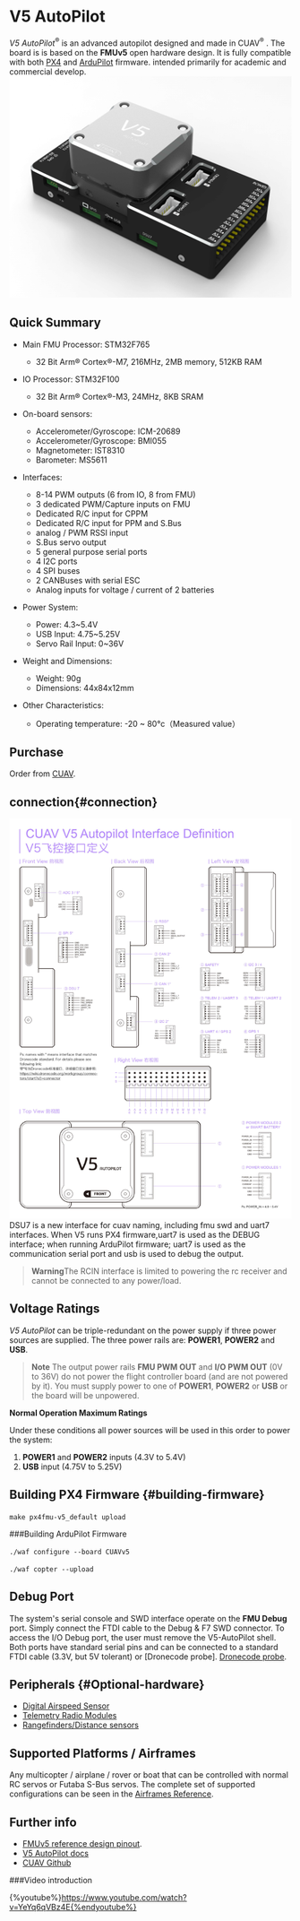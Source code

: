 # V5 AutoPilot

*V5 AutoPilot*<sup>&reg;</sup> is an advanced autopilot designed and made in CUAV<sup>&reg;</sup> .
The board is  is based on the **FMUv5** open hardware design. It is fully compatible with both [PX4](http://px4-travis.s3.amazonaws.com/Firmware/master/px4fmu-v5_default.px4) and [ArduPilot](http://firmware.ardupilot.org)  firmware. intended primarily for academic and commercial develop.
![V5 AutoPilot](../assets/flight-controller/v5-autopilot/v5-autopilot.jpg)
 
## Quick Summary

* Main FMU Processor: STM32F765
  * 32 Bit Arm® Cortex®-M7, 216MHz, 2MB memory, 512KB RAM
* IO Processor: STM32F100
  * 32 Bit Arm® Cortex®-M3, 24MHz, 8KB SRAM
* On-board sensors:
  * Accelerometer/Gyroscope: ICM-20689
  * Accelerometer/Gyroscope: BMI055
  * Magnetometer: IST8310
  * Barometer: MS5611

* Interfaces:
  * 8-14 PWM outputs (6 from IO, 8 from FMU)
  * 3 dedicated PWM/Capture inputs on FMU
  * Dedicated R/C input for CPPM
  * Dedicated R/C input for PPM and S.Bus 
  * analog / PWM RSSI input
  * S.Bus servo output
  * 5 general purpose serial ports
  * 4 I2C ports
  * 4 SPI buses
  * 2 CANBuses  with serial ESC
  * Analog inputs for voltage / current of 2 batteries
* Power System:
  * Power: 4.3~5.4V
  * USB Input: 4.75~5.25V
  * Servo Rail Input: 0~36V
* Weight and Dimensions:
  * Weight: 90g
  * Dimensions: 44x84x12mm
* Other Characteristics:
  * Operating temperature: -20 ~ 80°c（Measured value）

## Purchase

Order from [CUAV](https://cuav.taobao.com/index.htm?spm=2013.1.w5002-16371268426.2.411f26d9E18eAz).

## connection{#connection}

![V5 AutoPilot](../assets/flight-controller/v5-autopilot/v5-pinouts.jpg)
DSU7 is a new interface for cuav naming, including fmu swd and uart7 interfaces. When V5 runs PX4 firmware,uart7 is used as the DEBUG interface; when running ArduPilot firmware; uart7 is used as the communication serial port and usb is used to debug the output.
> **Warning**The RCIN interface is limited to powering the rc receiver and cannot be connected to any power/load.

## Voltage Ratings

*V5 AutoPilot* can be triple-redundant on the power supply if three power sources are supplied. The three power rails are: **POWER1**, **POWER2** and **USB**.

> **Note** The output power rails **FMU PWM OUT** and **I/O PWM OUT** (0V to 36V) do not power the flight controller board (and are not powered by it). You must supply power to one of **POWER1**, **POWER2** or **USB** or the board will be unpowered. 

**Normal Operation Maximum Ratings**

Under these conditions all power sources will be used in this order to power the system:
1. **POWER1** and **POWER2** inputs (4.3V to 5.4V)
1. **USB** input (4.75V to 5.25V)

## Building PX4 Firmware {#building-firmware}

`make px4fmu-v5_default upload`

###Building ArduPilot Firmware 

`./waf configure --board CUAVv5`  

`./waf copter --upload`

## Debug Port

The system's serial console and SWD interface operate on the **FMU Debug** port. Simply connect the FTDI cable to the Debug & F7 SWD connector.
To access the I/O Debug port, the user must remove the V5-AutoPilot shell.
Both ports have standard serial pins and can be connected to a standard FTDI cable (3.3V, but 5V tolerant) or [Dronecode probe]. [Dronecode probe](https://kb.zubax.com/display/MAINKB/Dronecode+Probe+documentation).
 
## Peripherals {#Optional-hardware}

* [Digital Airspeed Sensor](https://item.taobao.com/item.htm?spm=a1z10.3-c-s.w4002-16371268452.37.6d9f48afsFgGZI&id=9512463037)
* [Telemetry Radio Modules](https://cuav.taobao.com/category-158480951.htm?spm=2013.1.w5002-16371268426.4.410b7a821qYbBq&search=y&catName=%CA%FD%B4%AB%B5%E7%CC%A8)
* [Rangefinders/Distance sensors](https://docs.px4.io/en/sensor/rangefinders.html)

## Supported Platforms / Airframes

Any multicopter / airplane / rover or boat that can be controlled with normal RC servos or Futaba S-Bus servos. The complete set of supported configurations can be seen in the [Airframes Reference](../airframes/airframe_reference.md).

## Further info

- [FMUv5 reference design pinout](https://docs.google.com/spreadsheets/d/1-n0__BYDedQrc_2NHqBenG1DNepAgnHpSGglke-QQwY/edit#gid=912976165). 
- [V5 AutoPilot docs](http://doc.cuav.net/flight-controller/v5-autopilot/en/) 
- [CUAV Github](https://github.com/cuav) 

###Video introduction

{%youtube%}https://www.youtube.com/watch?v=YeYq6qVBz4E{%endyoutube%}











